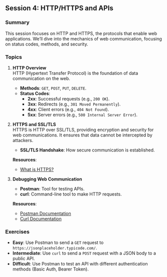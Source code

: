 ## **Session 4: HTTP/HTTPS and APIs**

### **Summary**  
This session focuses on HTTP and HTTPS, the protocols that enable web applications. We’ll dive into the mechanics of web communication, focusing on status codes, methods, and security.

### **Topics**  
1. **HTTP Overview**  
   HTTP (Hypertext Transfer Protocol) is the foundation of data communication on the web.  
   - **Methods**: `GET`, `POST`, `PUT`, `DELETE`.  
   - **Status Codes**:  
     - **2xx**: Successful requests (e.g., `200 OK`).  
     - **3xx**: Redirects (e.g., `301 Moved Permanently`).  
     - **4xx**: Client errors (e.g., `404 Not Found`).  
     - **5xx**: Server errors (e.g., `500 Internal Server Error`).

2. **HTTPS and SSL/TLS**  
   HTTPS is HTTP over SSL/TLS, providing encryption and security for web communications. It ensures that data cannot be intercepted by attackers.  
   - **SSL/TLS Handshake**: How secure communication is established.

   **Resources**:  
   - [What is HTTPS?](https://www.cloudflare.com/learning/ssl/what-is-https/)  

3. **Debugging Web Communication**  
   - **Postman**: Tool for testing APIs.  
   - **curl**: Command-line tool to make HTTP requests.

   **Resources**:  
   - [Postman Documentation](https://learning.postman.com/docs/getting-started/introduction/)  
   - [Curl Documentation](https://curl.se/docs/)

### **Exercises**  
- **Easy**: Use Postman to send a `GET` request to `https://jsonplaceholder.typicode.com/`.  
- **Intermediate**: Use `curl` to send a `POST` request with a JSON body to a public API.  
- **Difficult**: Use Postman to test an API with different authentication methods (Basic Auth, Bearer Token).

